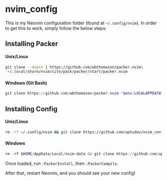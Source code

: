 # nvim_config

This is my Neovim configuration folder (found at `~/.config/nvim`). In order to get this to work, simply follow the below steps:

## Installing Packer

#### Unix/Linux

```sh
git clone --depth 1 https://github.com/wbthomason/packer.nvim\
 ~/.local/share/nvim/site/pack/packer/start/packer.nvim
```

#### Windows (Git Bash)

```powershell
git clone https://github.com/wbthomason/packer.nvim "$env:LOCALAPPDATA\nvim-data\site\pack\packer\start\packer.nvim"
```

## Installing Config

#### Unix/Linux

```sh
rm -rf ~/.config/nvim && git clone https://github.com/uptudev/nvim_config ~/.config/nvim --depth 1
```

#### Windows

```powershell
rm -rf $HOME/AppData/Local/nvim-data && git clone https://github.com/uptudev/nvim_config $HOME/AppData/Local/nvim-data --depth 1
```

Once loaded, run `:PackerInstall`, then `:PackerCompile`.

After that, restart Neovim, and you should see your new config!
